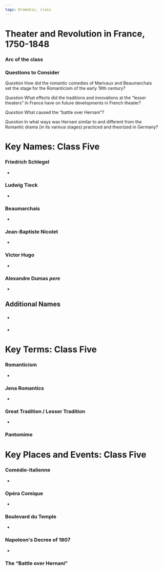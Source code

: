 ```yaml
---
tags: DramaSix, class
---
```

# Theater and Revolution in France, 1750-1848

### Arc of the class
### Questions to Consider

_Question_
How did the romantic comedies of Marivaux and Beaumarchais set the stage for the Romanticism of the early 19th century?

_Question_
What effects did the traditions and innovations at the “lesser theaters” in France have on future developments in French theater?

_Question_
What caused the “battle over Hernani”?

_Question_
In what ways was Hernani similar to and different from the Romantic drama (in its various stages) practiced and theorized in Germany?

# Key Names: Class Five

### Friedrich Schlegel
-
### Ludwig Tieck
-
### Beaumarchais
-
### Jean-Baptiste Nicolet
-
### Victor Hugo
-
### Alexandre Dumas _pere_
-


## Additional Names
###
-
###
-

# Key Terms: Class Five
### Romanticism
-
### Jena Romantics
-
### Great Tradition / Lesser Tradition
-
### Pantomime

# Key Places and Events: Class Five

### Comédie-Italienne
-
### Opéra Comique
-
### Boulevard du Temple
-
### Napoleon's Decree of 1807
-
### The “Battle over Hernani”
